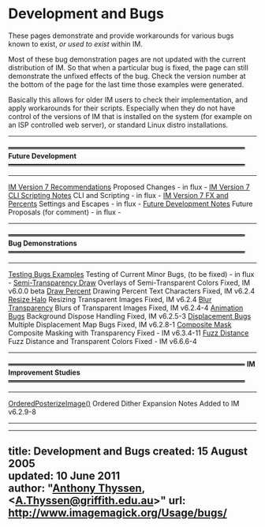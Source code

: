 # Development and Bugs

These pages demonstrate and provide workarounds for various bugs known to exist, *or used to exist* within IM.

Most of these bug demonstration pages are not updated with the current distribution of IM. So that when a particular bug is fixed, the page can still demonstrate the unfixed effects of the bug. Check the version number at the bottom of the page for the last time those examples were generated.

Basically this allows for older IM users to check their implementation, and apply workarounds for their scripts. Especially when they do not have control of the versions of IM that is installed on the system (for example on an ISP controlled web server), or standard Linux distro installations.

------------------------------------------------------------------------

![-----][speech] **Future Development** ![-----][speech]

--------------------------------------------------------   -----------------   -----------
[IM Version 7 Recommendations](IMv7_Recommendations.txt)   Proposed Changes    - in flux -
[IM Version 7 CLI Scripting Notes](IMv7_Scripting.txt)     CLI and Scripting   - in flux -
[IM Version 7 FX and Percents](IMv7_FX_and_Percent.html)  Settings and Escapes - in flux -
[Future Development Notes](future/)             Future Proposals (for comment) - in flux -
--------------------------------------------------------   -----------------   -----------

![-----][speech] **Bug Demonstrations** ![-----][speech]

------------------------------------ --------------------------------------------   -----------
[Testing Bugs Examples](testing/)    Testing of Current Minor Bugs, (to be fixed)   - in flux -
[Semi-Transparency Draw](trans_bug/) Overlays of Semi-Transparent Colors            Fixed, IM v6.0.0 beta
[Draw Percent](draw_percent/)        Drawing Percent Text Characters                Fixed, IM v6.2.4
[Resize Halo](resize_halo/)          Resizing Transparent Images                    Fixed, IM v6.2.4
[Blur Transparency](blur_trans/)     Blurs of Transparent Images                    Fixed, IM v6.2.4-4
[Animation Bugs](animation_bgnd/)    Background Dispose Handling                    Fixed, IM v6.2.5-3
[Displacement Bugs](displace/)       Multiple Displacement Map Bugs                 Fixed, IM v6.2.8-1
[Composite Mask](composite_mask/)    Composite Masking with Transparency            Fixed - IM v6.3.4-11
[Fuzz Distance](fuzz_distance/)      Fuzz Distance and Transparent Colors           Fixed - IM v6.6.6-4
------------------------------------ --------------------------------------------   -----------

![-----][speech] **IM Improvement Studies** ![-----][speech]

------------------------------------------   ------------------------------   --------------------
[OrderedPosterizeImage()](ordered-dither/)   Ordered Dither Expansion Notes   Added to IM v6.2.9-8
------------------------------------------   ------------------------------   --------------------

 [speech]: ../img_www/speech_start.gif

---
title: Development and Bugs
created: 15 August 2005  
updated: 10 June 2011  
author: "[Anthony Thyssen](http://www.ict.griffith.edu.au/anthony/anthony.html), &lt;[A.Thyssen@griffith.edu.au](http://www.ict.griffith.edu.au/anthony/mail.shtml)&gt;"
url: http://www.imagemagick.org/Usage/bugs/
---
